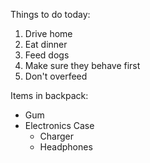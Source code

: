 Things to do today:
1. Drive home
1. Eat dinner
1. Feed dogs
  1. Make sure they behave first
  1. Don't overfeed

Items in backpack:
* Gum
* Electronics Case
  * Charger
  * Headphones
